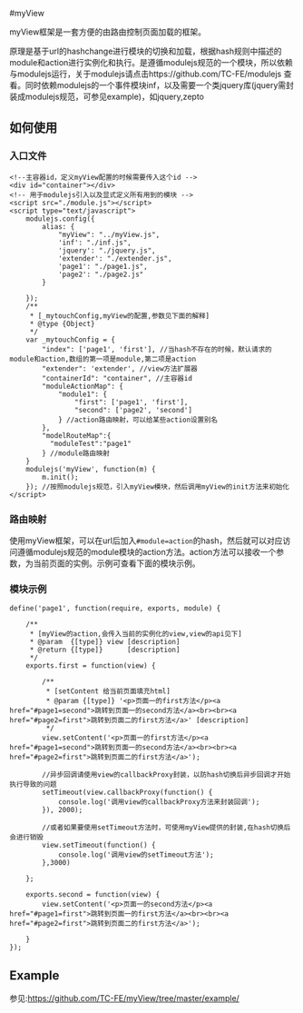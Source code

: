 #myView

myView框架是一套方便的由路由控制页面加载的框架。

原理是基于url的hashchange进行模块的切换和加载，根据hash规则中描述的module和action进行实例化和执行。是遵循modulejs规范的一个模块，所以依赖与modulejs运行，关于modulejs请点击https://github.com/TC-FE/modulejs 查看。同时依赖modulejs的一个事件模块inf，以及需要一个类jquery库(jquery需封装成modulejs规范，可参见example)，如jquery,zepto

## 如何使用



### 入口文件

```
<!--主容器id，定义myView配置的时候需要传入这个id -->
<div id="container"></div>
<!-- 用于modulejs引入以及显式定义所有用到的模块 -->
<script src="./module.js"></script>
<script type="text/javascript">
    modulejs.config({
        alias: {
            "myView": "../myView.js",
            'inf': "./inf.js",
            'jquery': "./jquery.js",
            'extender': "./extender.js",
            'page1': "./page1.js",
            'page2': "./page2.js"
        }

    });
    /**
     * [_mytouchConfig,myView的配置,参数见下面的解释]
     * @type {Object}
     */
    var _mytouchConfig = {
        "index": ['page1', 'first'], //当hash不存在的时候，默认请求的module和action,数组的第一项是module,第二项是action
        "extender": 'extender', //view方法扩展器
        "containerId": "container", //主容器id
        "moduleActionMap": {
            "module1": {
                "first": ['page1', 'first'],
                "second": ['page2', 'second']
            } //action路由映射，可以给某些action设置别名
        },
        "modelRouteMap":{
          "moduleTest":"page1"
        } //module路由映射
    }
    modulejs('myView', function(m) {
        m.init();
    }); //按照modulejs规范，引入myView模块，然后调用myView的init方法来初始化
</script>
  ```

  ### 路由映射

  使用myView框架，可以在url后加入```#module=action```的hash，然后就可以对应访问遵循modulejs规范的module模块的action方法。action方法可以接收一个参数，为当前页面的实例。示例可查看下面的模块示例。

  ### 模块示例

  ```
  define('page1', function(require, exports, module) {

      /**
       * [myView的action,会传入当前的实例化的view,view的api见下]
       * @param  {[type]} view [description]
       * @return {[type]}      [description]
       */
      exports.first = function(view) {

          /**
           * [setContent 给当前页面填充html]
           * @param {[type]} '<p>页面一的first方法</p><a href="#page1=second">跳转到页面一的second方法</a><br><br><a href="#page2=first">跳转到页面二的first方法</a>' [description]
           */
          view.setContent('<p>页面一的first方法</p><a href="#page1=second">跳转到页面一的second方法</a><br><br><a href="#page2=first">跳转到页面二的first方法</a>');

          //异步回调请使用view的callbackProxy封装，以防hash切换后异步回调才开始执行导致的问题
          setTimeout(view.callbackProxy(function() {
              console.log('调用view的callbackProxy方法来封装回调');
          }), 2000);

          //或者如果要使用setTimeout方法时，可使用myView提供的封装,在hash切换后会进行销毁
          view.setTimeout(function() {
              console.log('调用view的setTimeout方法');
          },3000)

      };

      exports.second = function(view) {
          view.setContent('<p>页面一的second方法</p><a href="#page1=first">跳转到页面一的first方法</a><br><br><a href="#page2=first">跳转到页面二的first方法</a>');

      }
  });

  ```

  ## Example

  参见:https://github.com/TC-FE/myView/tree/master/example/
